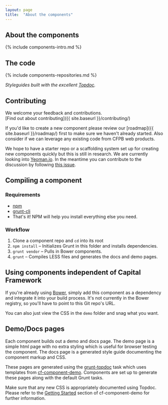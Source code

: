 ```yaml
---
layout: page
title:  "About the components"
---
```



## About the components

{% include components-intro.md %}


## The code

{% include components-repositories.md %}

_Styleguides built with the excellent [Topdoc](https://github.com/topcoat/topdoc/)._


## Contributing

We welcome your feedback and contributions.  
[Find out about contributing]({{ site.baseurl }}/contributing/)

If you'd like to create a new component please review our [roadmap]({{ site.baseurl }}/roadmap/)
first to make sure we haven't already started.
Also consider if we can leverage any existing code from CFPB web products.

We hope to have a starter repo or a scaffolding system set up for creating
new components quickly but this is still in research.
We are currently looking into [Yeoman.io](http://yeoman.io/).
In the meantime you can contribute to the discussion by following
[this issue](https://github.com/cfpb/capital-framework/issues/49).


## Compiling a component

### Requirements

- [npm](https://npmjs.org/)
- [grunt-cli](http://gruntjs.com/getting-started)
- That's it! NPM will help you install everything else you need.

### Workflow

1. Clone a component repo and `cd` into its root
2. `npm install` – Initializes Grunt in this folder and installs dependencies.
3. `grunt vendor` – Pulls in Bower components.
4. `grunt` – Compiles LESS files and generates the docs and demo pages.


## Using components independent of Capital Framework

If you're already using [Bower](http://bower.io/), simply add this component as a dependency
and integrate it into your build process.
It's not currently in the Bower registry, so you'll have to point to this Git repo's URL.

You can also just view the CSS in the `demo` folder and snag what you want.


## Demo/Docs pages

Each component builds out a demo and docs page.
The demo page is a simple html page with no extra styling which is useful for
browser testing the component.
The docs page is a generated style guide documenting the component markup and CSS.

These pages are generated using the [grunt-topdoc](https://github.com/topcoat/grunt-topdoc)
task which uses templates from [cf-component-demo](https://github.com/cfpb/cf-component-demo).
Components are set up to generate these pages along with the default Grunt tasks.

Make sure that any new CSS is appropriately documented using Topdoc.
Please refer to the [Getting Started](https://github.com/cfpb/cf-component-demo/blob/master/README.md#getting-started)
section of cf-component-demo for further information.